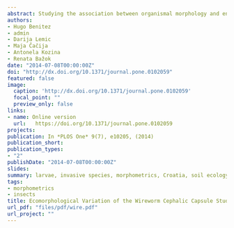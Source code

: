 ```yaml
---
abstract: Studying the association between organismal morphology and environmental conditions has been very useful to test hypothesis regarding the influence of climate on shape. It has been long recognized that different environments produce dissimilar stress levels in insects, which can be reflected on the ability of an individual to overcome these pressures and spread further. *Agriotes* (Coleoptera Elateridae) species infest agricultural fields in different parts of Croatia, inhabiting different climatic conditions. Previous biological studies have indicated that there is a relationship between some *Agriotes* biological parameters such as density and climatic conditions such as soil moisture and temperature. However, it is still unknown how these environmental properties influence the wireworm morphological structure. This is highly relevant because the head of this species is directly involved in the mobility in the soil, thus affecting the invasive capacity of this insect. Therefore the aim of this study was to assess the association between different climatic conditions and the morphological variation of *Agriotes* cephalic capsule. Advanced multivariate analysis and geometric morphometric tool were applied to study the covariation between shape and environmental variables. Partial Least Squares methods were used in order to analyse the association between the wireworm head shape and three different climatic conditions soil type, temperature and rainfall. Our results showed that there is a high covariation between the wireworm head shape and the climatic conditions. It was suggested that the observed shape–environment association could be result of the high plasticity of this species in relation to its invasive capacity.
authors:
- Hugo Benitez
- admin
- Darija Lemic
- Maja Čačija
- Antonela Kozina
- Renata Bažok
date: "2014-07-08T00:00:00Z"
doi: "http://dx.doi.org/10.1371/journal.pone.0102059"
featured: false
image:
  caption: 'http://dx.doi.org/10.1371/journal.pone.0102059'
  focal_point: ""
  preview_only: false
links:
- name: Online version
  url:   https://doi.org/10.1371/journal.pone.0102059
projects:
publication: In *PLOS One* 9(7), e10205, (2014)
publication_short: 
publication_types:
- "2"
publishDate: "2014-07-08T00:00:00Z"
slides: 
summary: larvae, invasive species, morphometrics, Croatia, soil ecology
tags:
- morphometrics
- insects
title: Ecomorphological Variation of the Wireworm Cephalic Capsule Studying the Interaction of Environment and Geometric Shape
url_pdf: "files/pdf/wire.pdf"
url_project: ""
---
```


